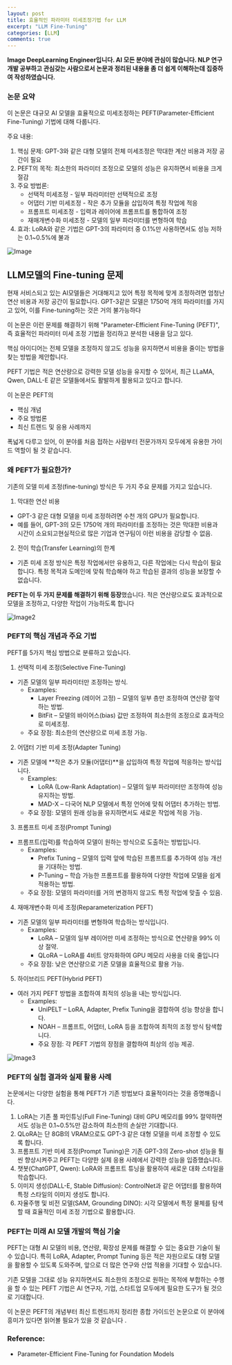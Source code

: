```yaml
---
layout: post
title: 효율적인 파라미터 미세조정기법 for LLM
excerpt: "LLM Fine-Tuning"
categories: [LLM]
comments: true
---
```


**Image DeepLearning Engineer입니다. AI 모든 분야에 관심이 많습니다. 
NLP 연구개발 공부하고 관심갖는 사람으로서 논문과 정리된 내용을 좀 더 쉽게 이해하는데 집중하여 작성하였습니다.**

### 논문 요약

이 논문은 대규모 AI 모델을 효율적으로 미세조정하는 PEFT(Parameter-Efficient Fine-Tuning) 기법에 대해 다룹니다. 

주요 내용:

1. 핵심 문제: GPT-3와 같은 대형 모델의 전체 미세조정은 막대한 계산 비용과 저장 공간이 필요
2. PEFT의 목적: 최소한의 파라미터 조정으로 모델의 성능은 유지하면서 비용을 크게 절감
3. 주요 방법론:
    - 선택적 미세조정 - 일부 파라미터만 선택적으로 조정
    - 어댑터 기반 미세조정 - 작은 추가 모듈을 삽입하여 특정 작업에 적응
    - 프롬프트 미세조정 - 입력과 레이어에 프롬프트를 통합하여 조정
    - 재매개변수화 미세조정 - 모델의 일부 파라미터를 변형하여 학습
4. 효과: LoRA와 같은 기법은 GPT-3의 파라미터 중 0.1%만 사용하면서도 성능 저하는 0.1~0.5%에 불과

![Image](https://github.com/user-attachments/assets/246e9ec3-1c80-46a5-bf9f-45995d1452da)

## LLM모델의 Fine-tuning 문제

현재 서비스되고 있는 AI모델들은 거대해지고 있어 특정 목적에 맞게 조정하려면 엄청난 연산 비용과 저장 공간이 필요합니다. GPT-3같은 모델은 1750억 개의 파라미터를 가지고 있어, 이를 Fine-tuning하는 것은 거의 불가능하다  

이 논문은 이런 문제를 해결하기 위해 "Parameter-Efficient Fine-Tuning (PEFT)", 즉 효율적인 파라미터 미세 조정 기법을 정리하고 분석한 내용을 담고 있다. 

핵심 아이디어는 전체 모델을 조정하지 않고도 성능을 유지하면서 비용을 줄이는 방법을 찾는 방법을 제안합니다. 

PEFT 기법은 적은 연산량으로 강력한 모델 성능을 유지할 수 있어서, 최근 LLaMA, Qwen, DALL-E 같은 모델들에서도 활발하게 활용되고 있다고 합니다. 

이 논문은 PEFT의 

- 핵심 개념
- 주요 방법론
- 최신 트렌드 및 응용 사례까지

폭넓게 다루고 있어, 이 분야를 처음 접하는 사람부터 전문가까지 모두에게 유용한 가이드 역할이 될 것 같습니다. 

### 왜 PEFT가 필요한가?

기존의 모델 미세 조정(fine-tuning) 방식은 두 가지 주요 문제를 가지고 있습니다. 

1. 막대한 연산 비용

- GPT-3 같은 대형 모델을 미세 조정하려면 수천 개의 GPU가 필요합니다.
- 예를 들어, GPT-3의 모든 1750억 개의 파라미터를 조정하는 것은 막대한 비용과 시간이 소요되고현실적으로 많은 기업과 연구팀이 이런 비용을 감당할 수 없음.

2. 전이 학습(Transfer Learning)의 한계

- 기존 미세 조정 방식은 특정 작업에서만 유용하고, 다른 작업에는 다시 학습이 필요합니다. 특정 목적과 도메인에 맞춰 학습해야 하고 학습된 결과의 성능을 보장할 수 없습니다.

**PEFT는 이 두 가지 문제를 해결하기 위해 등장**했습니다. 적은 연산량으로도 효과적으로 모델을 조정하고, 다양한 작업이 가능하도록 합니다

![Image2](https://github.com/user-attachments/assets/d9653ce8-665c-4b5d-8fce-e9df94d064e1)

### PEFT의 핵심 개념과 주요 기법

PEFT를 5가지 핵심 방법으로 분류하고 있습니다.

1. 선택적 미세 조정(Selective Fine-Tuning)

- 기존 모델의 일부 파라미터만 조정하는 방식.
    - Examples:
        - Layer Freezing (레이어 고정) – 모델의 일부 층만 조정하여 연산량 절약하는 방법.
        - BitFit – 모델의 바이어스(bias) 값만 조정하여 최소한의 조정으로 효과적으로 미세조정.
    - 주요 장점: 최소한의 연산량으로 미세 조정 가능.

2. 어댑터 기반 미세 조정(Adapter Tuning)

- 기존 모델에 **작은 추가 모듈(어댑터)**을 삽입하여 특정 작업에 적응하는 방식입니다.
    - Examples:
        - LoRA (Low-Rank Adaptation) – 모델의 일부 파라미터만 조정하여 성능 유지하는 방법.
        - MAD-X – 다국어 NLP 모델에서 특정 언어에 맞춰 어댑터 추가하는 방법.
    - 주요 장점: 모델의 원래 성능을 유지하면서도 새로운 작업에 적응 가능.

3. 프롬프트 미세 조정(Prompt Tuning)

- 프롬프트(입력)를 학습하여 모델이 원하는 방식으로 도출하는 방법입니다.
    - Examples:
        - Prefix Tuning – 모델의 입력 앞에 학습된 프롬프트를 추가하여  성능 개선을 기대하는 방법.
        - P-Tuning – 학습 가능한 프롬프트를 활용하여 다양한 작업에 모델을 쉽게 적용하는 방법.
    - 주요 장점: 모델의 파라미터를 거의 변경하지 않고도 특정 작업에 맞출 수 있음.

4. 재매개변수화 미세 조정(Reparameterization PEFT)

- 기존 모델의 일부 파라미터를 변형하여 학습하는 방식입니다.
    - Examples:
        - LoRA – 모델의 일부 레이어만 미세 조정하는 방식으로 연산량을 99% 이상 절약.
        - QLoRA – LoRA를 4비트 양자화하여 GPU 메모리 사용을 더욱 줄입니다
    - 주요 장점: 낮은 연산량으로 기존 모델을 효율적으로 활용 가능.

5. 하이브리드 PEFT(Hybrid PEFT)

- 여러 가지 PEFT 방법을 조합하여 최적의 성능을 내는 방식입니다.
    - Examples:
        - UniPELT – LoRA, Adapter, Prefix Tuning을 결합하여 성능 향상을 합니다.
        - NOAH – 프롬프트, 어댑터, LoRA 등을 조합하여 최적의 조정 방식 탐색합니다.
        - 주요 장점: 각 PEFT 기법의 장점을 결합하여 최상의 성능 제공.

![Image3](https://github.com/user-attachments/assets/63a17aaa-67f8-4d48-bddf-2d2d553fbc44)

### PEFT의 실험 결과와 실제 활용 사례

논문에서는 다양한 실험을 통해 PEFT가 기존 방법보다 효율적이라는 것을 증명해줍니다. 

1. LoRA는 기존 풀 파인튜닝(Full Fine-Tuning) 대비 GPU 메모리를 99% 절약하면서도 성능은 0.1~0.5%만 감소하여 최소한의 손실만 기대합니다. 
2. QLoRA는 단 8GB의 VRAM으로도 GPT-3 같은 대형 모델을 미세 조정할 수 있도록 합니다.
3. 프롬프트 기반 미세 조정(Prompt Tuning)은 기존 GPT-3의 Zero-shot 성능을 훨씬 향상시켜주고  PEFT는 다양한 실제 응용 사례에서 강력한 성능을 입증했습니다. 
4. 챗봇(ChatGPT, Qwen): LoRA와 프롬프트 튜닝을 활용하여 새로운 대화 스타일을 학습합니다.
5. 이미지 생성(DALL-E, Stable Diffusion): ControlNet과 같은 어댑터를 활용하여 특정 스타일의 이미지 생성도 합니다. 
6. 자율주행 및 비전 모델(SAM, Grounding DINO): 시각 모델에서 특정 물체를 탐색할 때 효율적인 미세 조정 기법으로 활용합니다.

### PEFT는 미래 AI 모델 개발의 핵심 기술

PEFT는 대형 AI 모델의 비용, 연산량, 확장성 문제를 해결할 수 있는 중요한 기술이 될 수 있습니다. 특히 LoRA, Adapter, Prompt Tuning 등은 적은 자원으로도 대형 모델을 활용할 수 있도록 도와주며, 앞으로 더 많은 연구와 산업 적용을 기대할 수 있습니다. 

기존 모델을 그대로 성능 유지하면서도 최소한의 조정으로 원하는 목적에 부합하는 수행을 할 수 있는 PEFT 기법은 AI 연구자, 기업, 스타트업 모두에게 필요한 도구가 될 것으로 기대합니다. 

이 논문은 PEFT의 개념부터 최신 트렌드까지 정리한 종합 가이드인 논문으로 이 분야에 흥미가 있다면 읽어볼 필요가 있을 것 같습니다 .

### Reference:
- Parameter-Efficient Fine-Tuning for Foundation Models



